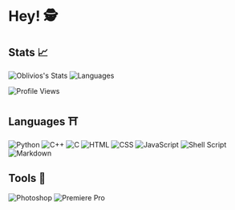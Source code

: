 # Hey! 🕵️

## Stats 📈

![Oblivios's Stats](https://github-readme-stats.vercel.app/api?username=Oblivios&show_icons=True&theme=react&hide_border=True&count_private=True)                ![Languages](https://github-readme-stats.vercel.app/api/top-langs/?username=Oblivios&show_icons=True&theme=react&hide_border=True&count_private=True)

![Profile Views](https://komarev.com/ghpvc/?username=Oblivios&label=PROFILE+VIEWS)

## Languages ⛩️

![Python](https://img.shields.io/badge/Python-14354C?style=for-the-badge&logo=python&logoColor=white) ![C++](https://img.shields.io/badge/C%2B%2B-00599C?style=for-the-badge&logo=c%2B%2B&logoColor=white) ![C](https://img.shields.io/badge/C-00599C?style=for-the-badge&logo=c&logoColor=white) ![HTML](https://img.shields.io/badge/HTML-239120?style=for-the-badge&logo=html5&logoColor=white) ![CSS](https://img.shields.io/badge/CSS-239120?&style=for-the-badge&logo=css3&logoColor=white) ![JavaScript](https://img.shields.io/badge/JavaScript-323330?style=for-the-badge&logo=javascript&logoColor=F7DF1E) ![Shell Script](https://img.shields.io/badge/Shell_Script-121011?style=for-the-badge&logo=gnu-bash&logoColor=white) ![Markdown](https://img.shields.io/badge/Markdown-000000?style=for-the-badge&logo=markdown&logoColor=white)

## Tools 🌠

![Photoshop](https://aleen42.github.io/badges/src/photoshop.svg) ![Premiere Pro](https://aleen42.github.io/badges/src/premiere.svg)
